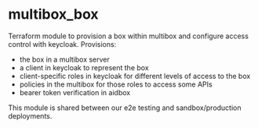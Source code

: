 # multibox_box

Terraform module to provision a box within multibox and configure access control with keycloak.
Provisions: 
* the box in a multibox server
* a client in keycloak to represent the box
* client-specific roles in keycloak for different levels of access to the box
* policies in the multibox for those roles to access some APIs
* bearer token verification in aidbox

This module is shared between our e2e testing and sandbox/production deployments.